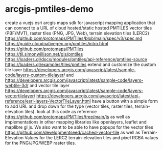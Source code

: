 # arcgis-pmtiles-demo

create a vuejs esri arcgis maps sdk for javascript mapping application that can connect to a URL of cloud hosted/static hosted PMTILES vector tiles (PBF/MVT), raster tiles (PNG, JPG, Web), terrain elevation tiles (LERC2)   https://github.com/protomaps/PMTiles/blob/main/spec/v3/spec.md  https://guide.cloudnativegeo.org/pmtiles/intro.html https://github.com/protomaps/PMTiles https://til.simonwillison.net/gis/pmtiles  https://loaders.gl/docs/modules/pmtiles/api-reference/pmtiles-source https://loaders.gl/examples/tiles/pmtiles extend and customize the custom tile layer https://developers.arcgis.com/javascript/latest/sample-code/layers-custom-tilelayer/  and https://developers.arcgis.com/javascript/latest/sample-code/layers-webtile-3d/ and vector tile layer https://developers.arcgis.com/javascript/latest/sample-code/layers-vectortilelayer/  https://developers.arcgis.com/javascript/latest/api-reference/esri-layers-VectorTileLayer.html have a button with a simple form to add URL and drop down for the type (vector tiles, raster tiles, terrain-elevation tiles).  look at this code as reference https://github.com/protomaps/PMTiles/tree/main/js as well as implementations in other mapping libraries like openlayers, leaflet and maplibre gl js.  We also want to be able to have popups for the vector tiles https://github.com/developmentseed/cached-vector-tile as well as Terrain-Elevation Values for the LERC2 terrain-elevation tiles and pixel RGBA values for the PNG/JPG/WEBP raster tiles. 

